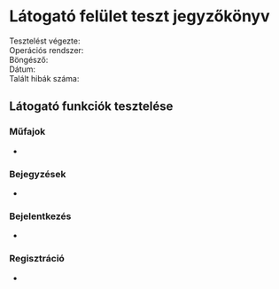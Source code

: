 # Látogató felület teszt jegyzőkönyv
Tesztelést végezte:     
Operációs rendszer:	     
Böngésző:     
Dátum:   
Talált hibák száma:     

## Látogató funkciók tesztelése

### Műfajok
+

### Bejegyzések
+

### Bejelentkezés
+

### Regisztráció
+